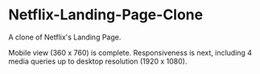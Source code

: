 # Netflix-Landing-Page-Clone
A clone of Netflix's Landing Page.

Mobile view (360 x 760) is complete.
Responsiveness is next, including 4 media queries up to desktop resolution (1920 x 1080).
